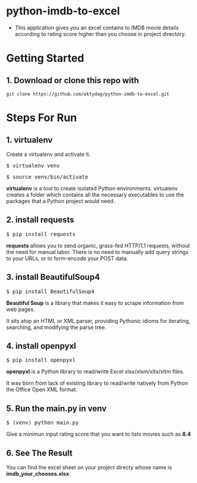 # python-imdb-to-excel

- This application gives you an excel contains to IMDB movie details according to rating score higher than you choose in project directory.


 # Getting Started

## 1. Download or clone this repo with

```
git clone https://github.com/oktydag/python-imdb-to-excel.git

```


# Steps For Run
## 1.  virtualenv

Create a virtualenv and activate it.

<pre>$ virtualenv venv
</pre>

<pre>$ source venv/bin/activate
</pre>

**virtualenv** is a tool to create isolated Python environments. virtualenv creates a folder which contains all the necessary executables to use the packages that a Python project would need.

## 2.  install requests

<pre>$ pip install requests
</pre>


**requests** allows you to send organic, grass-fed HTTP/1.1 requests, without the need for manual labor. 
There is no need to manually add query strings to your URLs, or to form-encode your POST data.


## 3.  install BeautifulSoup4

<pre>$ pip install BeautifulSoup4
</pre>

 
**Beautiful Soup** is a library that makes it easy to scrape information from web pages. 
 
 It sits atop an HTML or XML parser, providing Pythonic idioms for iterating, searching, and modifying the parse tree.


## 4.  install openpyxl

<pre>$ pip install openpyxl
</pre>

 **openpyxl** is a Python library to read/write Excel xlsx/xlsm/xltx/xltm files.

It was born from lack of existing library to read/write natively from Python the Office Open XML format.

## 5. Run the main.py in venv

<pre>$ (venv) python main.py
</pre>

Give a minimun input rating score that you want to lists movies such as **8.4**


## 6. See The Result

You can find the excel sheet on your project directy whose name is **imdb_your_chooses.xlsx**
